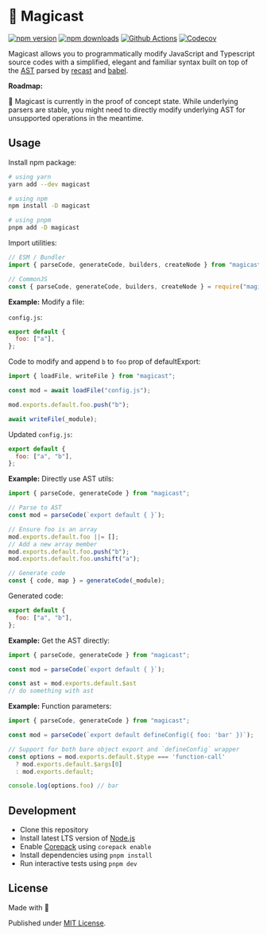 # 🧀 Magicast

[![npm version][npm-version-src]][npm-version-href]
[![npm downloads][npm-downloads-src]][npm-downloads-href]
[![Github Actions][github-actions-src]][github-actions-href]
[![Codecov][codecov-src]][codecov-href]

Magicast allows you to programmatically modify JavaScript and Typescript source codes with a simplified, elegant and familiar syntax built on top of the [AST](https://en.wikipedia.org/wiki/Abstract_syntax_tree) parsed by [recast](https://github.com/benjamn/recast) and [babel](https://babeljs.io/).

**Roadmap:**

🚧 Magicast is currently in the proof of concept state. While underlying parsers are stable, you might need to directly modify underlying AST for unsupported operations in the meantime.

## Usage

Install npm package:

```sh
# using yarn
yarn add --dev magicast

# using npm
npm install -D magicast

# using pnpm
pnpm add -D magicast
```

Import utilities:

```js
// ESM / Bundler
import { parseCode, generateCode, builders, createNode } from "magicast";

// CommonJS
const { parseCode, generateCode, builders, createNode } = require("magicast");
```

**Example:** Modify a file:

`config.js`:

```js
export default {
  foo: ["a"],
};
```

Code to modify and append `b` to `foo` prop of defaultExport:

```js
import { loadFile, writeFile } from "magicast";

const mod = await loadFile("config.js");

mod.exports.default.foo.push("b");

await writeFile(_module);
```

Updated `config.js`:

```js
export default {
  foo: ["a", "b"],
};
```

**Example:** Directly use AST utils:

```js
import { parseCode, generateCode } from "magicast";

// Parse to AST
const mod = parseCode(`export default { }`);

// Ensure foo is an array
mod.exports.default.foo ||= [];
// Add a new array member
mod.exports.default.foo.push("b");
mod.exports.default.foo.unshift("a");

// Generate code
const { code, map } = generateCode(_module);
```

Generated code:

```js
export default {
  foo: ["a", "b"],
};
```

**Example:** Get the AST directly:

```js
import { parseCode, generateCode } from "magicast";

const mod = parseCode(`export default { }`);

const ast = mod.exports.default.$ast
// do something with ast
```

**Example:** Function parameters:

```js
import { parseCode, generateCode } from "magicast";

const mod = parseCode(`export default defineConfig({ foo: 'bar' })`);

// Support for both bare object export and `defineConfig` wrapper
const options = mod.exports.default.$type === 'function-call'
  ? mod.exports.default.$args[0]
  : mod.exports.default;

console.log(options.foo) // bar
```

## Development

- Clone this repository
- Install latest LTS version of [Node.js](https://nodejs.org/en/)
- Enable [Corepack](https://github.com/nodejs/corepack) using `corepack enable`
- Install dependencies using `pnpm install`
- Run interactive tests using `pnpm dev`

## License

Made with 💛

Published under [MIT License](./LICENSE).

<!-- Badges -->

[npm-version-src]: https://img.shields.io/npm/v/magicast?style=flat-square
[npm-version-href]: https://npmjs.com/package/magicast
[npm-downloads-src]: https://img.shields.io/npm/dm/magicast?style=flat-square
[npm-downloads-href]: https://npmjs.com/package/magicast
[github-actions-src]: https://img.shields.io/github/workflow/status/unjs/magicast/ci/main?style=flat-square
[github-actions-href]: https://github.com/unjs/magicast/actions?query=workflow%3Aci
[codecov-src]: https://img.shields.io/codecov/c/gh/unjs/magicast/main?style=flat-square
[codecov-href]: https://codecov.io/gh/unjs/magicast
